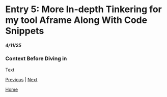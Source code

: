 # Entry 5: More In-depth Tinkering for my tool Aframe Along With Code Snippets
##### 4/11/25

### Context Before Diving in
Text

[Previous](entry04.md) | [Next](entry06.md)

[Home](../README.md)
